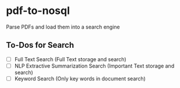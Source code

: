 # pdf-to-nosql
Parse PDFs and load them into a search engine

## To-Dos for Search
- [ ] Full Text Search (Full Text storage and search)
- [ ] NLP Extractive Summarization Search (Important Text storage and search)
- [ ] Keyword Search (Only key words in document search)
